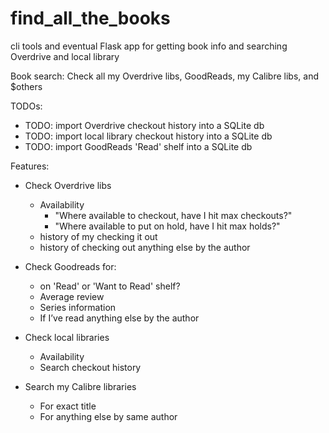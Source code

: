 # find_all_the_books
cli tools and eventual Flask app for getting book info and searching Overdrive and local library

Book search: Check all my Overdrive libs, GoodReads, my Calibre libs, and $others

TODOs:
 * TODO: import Overdrive checkout history into a SQLite db
 * TODO: import local library checkout history into a SQLite db
 * TODO: import GoodReads 'Read' shelf into a SQLite db

Features:
* Check Overdrive libs
  * Availability
    * "Where available to checkout, have I hit max checkouts?"
    * "Where available to put on hold, have I hit max holds?"
  * history of my checking it out
  * history of checking out anything else by the author

* Check Goodreads for:
  * on 'Read' or 'Want to Read' shelf?
  * Average review
  * Series information
  * If I’ve read anything else by the author  

* Check local libraries
  * Availability
  * Search checkout history

* Search my Calibre libraries
  * For exact title
  * For anything else by same author
